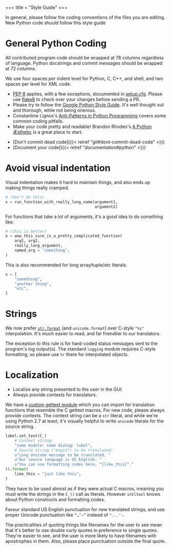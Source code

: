 +++
title = "Style Guide"
+++

In general, please follow the coding conventions of the files you are editing. New
Python code should follow this style guide

# General Python Coding

All contributed program code should be wrapped at 78 columns regardless of language.
Python docstrings and commit messages should be wrapped at 72 columns.

We use four spaces per indent level for Python, C, C++, and shell, and two spaces per level for XML code.

* [PEP 8](http://www.python.org/dev/peps/pep-0008/) applies, with a few exceptions, documented in [setup.cfg](https://github.com/mypaint/mypaint/blob/master/setup.cfg). Please use [flake8](https://gitlab.com/pycqa/flake8) to check over your changes before sending a PR.
* Please try to follow the [Google Python Style Guide](http://google-styleguide.googlecode.com/svn/trunk/pyguide.html). It's well thought out and thorough, while not being onerous.
* Constantine Lignos's [Anti-Patterns in Python Programming](http://lignos.org/py_antipatterns/) covers some common coding pitfalls.
* Make your code pretty and readable! Brandon Rhodes's [A Python Æsthetic](http://rhodesmill.org/brandon/slides/2012-11-pyconca/) is a great place to start.
- [Don't commit dead code]({{< relref "git#dont-commit-dead-code" >}})
- [Document your code]({{< relref "documentation#python" >}})

# Avoid visual indentation
Visual indentation makes it hard to maintain things,
and also ends up making things really cramped.

```python
# (don't do this)
x = run_function_with_really_long_name(argument1,
                                       argument2)
````

For functions that take a *lot* of arguments,
it's a good idea to do something like:

```python
# (this is better)
x = wow_this_sure_is_a_pretty_complicated_function(
    arg1, arg2,
    really_long_argument,
    named_arg = "something",
)
```

This is also recommended for long array/tuple/etc literals:

```python
x = [
    "something",
    "another thing",
    "etc",
]
```

# Strings

We now prefer [`str.format`](https://docs.python.org/3/library/stdtypes.html?highlight=str.format#str.format)
(and `unicode.format`)
over C-style `"%s"` interpolation.
It's much easier to read,
and far friendlier to our translators.

The exception to this rule is for
hard-coded status messages sent to the program's log output(s).
The standard `logging` module requires C-style formatting,
so please use `%r` there for interpolated objects.

# Localization
* Localize any string presented to the user in the GUI.
* Always provide contexts for translators.

We have a [custom gettext module](https://github.com/mypaint/mypaint/blob/master/lib/gettext.py)
which you can import for translation functions that resemble the C gettext macros.
For new code, please always provide contexts.
The context string can be a `str` literal,
and while we're using Python 2.7 at least,
it's visually helpful to write `unicode` literals for the source string.

```python
label.set_text(C_(
    # Context string:
    "some module: some dialog: label",
    # Source string ("msgid") to be translated:
    u"Long Unicode message to be translated. "
    u"Our source language is US English. "
    u"You can use formatting codes here, “{like_this}”."
)).format(
    like_this = "just like this",
)
```

They have to be used almost as if they were actual C macros,
meaning you must write the strings in the `C_()` call as literals.
However `intltool` knows about Python constructs and formatting codes.

Favour standard US English punctuation for new translated strings,
and use proper Unicode punctuation like `“…’–”` instead of `"...'-`.

The practicalities of quoting things like filenames for the user to see
mean that it's better to use double curly quotes
in preference to single quotes.
They're easier to see,
and the user is more likely to have filenames with apostrophes in them.
Also, please place punctuation outside the final quote.
